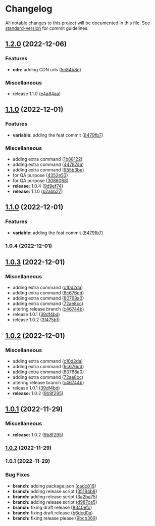 # Changelog

All notable changes to this project will be documented in this file. See [standard-version](https://github.com/conventional-changelog/standard-version) for commit guidelines.

## [1.2.0](https://github.com/shrouti1507/shrouti1507.github.io/compare/v1.1.0...v1.2.0) (2022-12-06)


### Features

* **cdn:** adding CDN urls ([5e84b8e](https://github.com/shrouti1507/shrouti1507.github.io/commit/5e84b8ec3ae4d3daf7663a00dc331388a27661ba))


### Miscellaneous

* release 1.1.0 ([e4a84aa](https://github.com/shrouti1507/shrouti1507.github.io/commit/e4a84aaf056ed6d928c07c0e05e45f82ed788db3))

## [1.1.0](https://github.com/shrouti1507/shrouti1507.github.io/compare/v1.0.3...v1.1.0) (2022-12-01)


### Features

* **variable:** adding the feat commit ([8479fb7](https://github.com/shrouti1507/shrouti1507.github.io/commit/8479fb7e727f8caa93b360d20c314a02290c52e1))


### Miscellaneous

* adding extra command ([1b88122](https://github.com/shrouti1507/shrouti1507.github.io/commit/1b881225ab7cd29a4881990cc14bf6d3be018def))
* adding extra command ([447874a](https://github.com/shrouti1507/shrouti1507.github.io/commit/447874a405336917b1ca7002a6a3fe0eaae30294))
* adding extra command ([955b3be](https://github.com/shrouti1507/shrouti1507.github.io/commit/955b3beda8272c34f5b0a045fa13d3353eb6d96f))
* for QA purpose ([4352e53](https://github.com/shrouti1507/shrouti1507.github.io/commit/4352e535523a3e8eaf891ee74ec5a018e35fc1e9))
* for QA purpose ([3086088](https://github.com/shrouti1507/shrouti1507.github.io/commit/3086088a4b8fb1e3dc93f6773fc5653855a562c7))
* **release:** 1.0.4 ([9d9ef74](https://github.com/shrouti1507/shrouti1507.github.io/commit/9d9ef74a2be3c6c9ff90f842f5cff2f2d9132e07))
* **release:** 1.1.0 ([b2abb27](https://github.com/shrouti1507/shrouti1507.github.io/commit/b2abb27e45b04d76aa349cb4c7a31806cdfc3cc1))

## [1.1.0](https://github.com/shrouti1507/shrouti1507.github.io/compare/v1.0.4...v1.1.0) (2022-12-01)


### Features

* **variable:** adding the feat commit ([8479fb7](https://github.com/shrouti1507/shrouti1507.github.io/commit/8479fb7e727f8caa93b360d20c314a02290c52e1))

### 1.0.4 (2022-12-01)

## [1.0.3](https://github.com/shrouti1507/shrouti1507.github.io/compare/v1.0.2...v1.0.3) (2022-12-01)


### Miscellaneous

* adding extra command ([c10d2da](https://github.com/shrouti1507/shrouti1507.github.io/commit/c10d2daaf21ac73caab7c4ccf21ddb6e6d593ccb))
* adding extra command ([6c676dd](https://github.com/shrouti1507/shrouti1507.github.io/commit/6c676dd2a05e461848747de0020bb72962a93faa))
* adding extra command ([80768a0](https://github.com/shrouti1507/shrouti1507.github.io/commit/80768a0ec4f3bd9c28f15b4bb53891e856e3a74e))
* adding extra command ([72ae8cc](https://github.com/shrouti1507/shrouti1507.github.io/commit/72ae8ccd8c4c485de1e337da46f8f0a70e3c6187))
* altering release branch ([c46744b](https://github.com/shrouti1507/shrouti1507.github.io/commit/c46744baf9b473b43b6abf119971ac34df6a6404))
* release 1.0.1 ([39df4bd](https://github.com/shrouti1507/shrouti1507.github.io/commit/39df4bd261502f76a5be4ca2724f3b64e757446a))
* release 1.0.2 ([3f475b1](https://github.com/shrouti1507/shrouti1507.github.io/commit/3f475b1f8b479670ddd53ef75eb2d1e5f05d0079))

## [1.0.2](https://github.com/shrouti1507/shrouti1507.github.io/compare/v1.0.1...v1.0.2) (2022-12-01)


### Miscellaneous

* adding extra command ([c10d2da](https://github.com/shrouti1507/shrouti1507.github.io/commit/c10d2daaf21ac73caab7c4ccf21ddb6e6d593ccb))
* adding extra command ([6c676dd](https://github.com/shrouti1507/shrouti1507.github.io/commit/6c676dd2a05e461848747de0020bb72962a93faa))
* adding extra command ([80768a0](https://github.com/shrouti1507/shrouti1507.github.io/commit/80768a0ec4f3bd9c28f15b4bb53891e856e3a74e))
* adding extra command ([72ae8cc](https://github.com/shrouti1507/shrouti1507.github.io/commit/72ae8ccd8c4c485de1e337da46f8f0a70e3c6187))
* altering release branch ([c46744b](https://github.com/shrouti1507/shrouti1507.github.io/commit/c46744baf9b473b43b6abf119971ac34df6a6404))
* release 1.0.1 ([39df4bd](https://github.com/shrouti1507/shrouti1507.github.io/commit/39df4bd261502f76a5be4ca2724f3b64e757446a))
* **release:** 1.0.2 ([9b8f295](https://github.com/shrouti1507/shrouti1507.github.io/commit/9b8f29523f9ba7deb558a95bc3baaef4ad8fc9d9))

## [1.0.1](https://github.com/shrouti1507/shrouti1507.github.io/compare/v1.0.0...v1.0.1) (2022-11-29)


### Miscellaneous

* **release:** 1.0.2 ([9b8f295](https://github.com/shrouti1507/shrouti1507.github.io/commit/9b8f29523f9ba7deb558a95bc3baaef4ad8fc9d9))

### [1.0.2](https://github.com/shrouti1507/shrouti1507.github.io/compare/v1.0.0...v1.0.2) (2022-11-29)

### 1.0.1 (2022-11-29)



### Bug Fixes

* **branch:** adding package.json ([cadc819](https://github.com/shrouti1507/shrouti1507.github.io/commit/cadc819019bb7bf9b38b197a74816e86789701e1))
* **branch:** adding release script ([35184b8](https://github.com/shrouti1507/shrouti1507.github.io/commit/35184b8d4fe8ca9411cab4e456e9c15f011046ae))
* **branch:** adding release script ([3a2ba75](https://github.com/shrouti1507/shrouti1507.github.io/commit/3a2ba75fcd58be8a8deb7dfafc9b939f86108c97))
* **branch:** adding release script ([d987ca5](https://github.com/shrouti1507/shrouti1507.github.io/commit/d987ca50ba95df7c0882170c96a970e379a5f198))
* **branch:** fixing draft release ([8340efc](https://github.com/shrouti1507/shrouti1507.github.io/commit/8340efcfd7f6487e1f2961594ca5a37092e169d9))
* **branch:** fixing draft release ([b6dcd0a](https://github.com/shrouti1507/shrouti1507.github.io/commit/b6dcd0acf66df0f15cba3e76c4a1c9181e0b95df))
* **branch:** fixing release please ([9bcb369](https://github.com/shrouti1507/shrouti1507.github.io/commit/9bcb369033d154929afdcfb94730974ce9106a2e))
